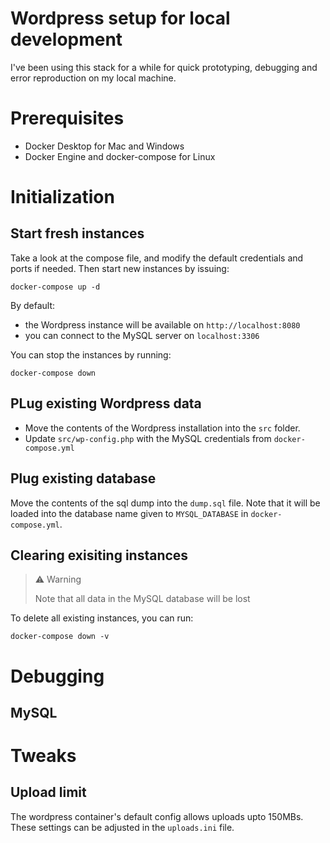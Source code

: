 # Wordpress setup for local development

I've been using this stack for a while for quick prototyping, debugging and error reproduction on my local machine.

# Prerequisites

- Docker Desktop for Mac and Windows
- Docker Engine and docker-compose for Linux 

# Initialization

## Start fresh instances

Take a look at the compose file, and modify the default credentials and ports if needed. Then start new instances by issuing:

```
docker-compose up -d
```

By default:
- the Wordpress instance will be available on `http://localhost:8080`
- you can connect to the MySQL server on `localhost:3306`

You can stop the instances by running:
```
docker-compose down
```

## PLug existing Wordpress data

- Move the contents of the Wordpress installation into the `src` folder.
- Update `src/wp-config.php` with the MySQL credentials from `docker-compose.yml`

## Plug existing database

Move the contents of the sql dump into the `dump.sql` file. Note that it will be loaded into the database name given to `MYSQL_DATABASE` in `docker-compose.yml`.

## Clearing exisiting instances

> ⚠ Warning
> 
> Note that all data in the MySQL database will be lost

To delete all existing instances, you can run:

```
docker-compose down -v
```

# Debugging

## MySQL

# Tweaks

## Upload limit

The wordpress container's default config allows uploads upto 150MBs. These settings can be adjusted in the `uploads.ini` file.
